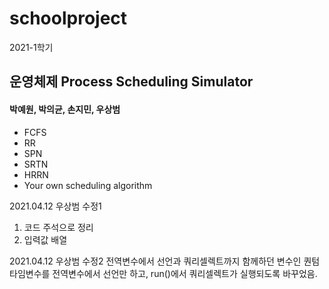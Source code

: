 # schoolproject

2021-1학기
## 운영체제 Process Scheduling Simulator
#### 박예원, 박의균, 손지민, 우상범

- FCFS
- RR
- SPN
- SRTN
- HRRN
- Your own scheduling algorithm


2021.04.12 우상범 수정1
1. 코드 주석으로 정리
2. 입력값 배열 

2021.04.12 우상범 수정2
전역변수에서 선언과 쿼리셀렉트까지 함께하던 변수인 퀀텀타임변수를
전역변수에서 선언만 하고, 
run()에서 쿼리셀렉트가 실행되도록 바꾸었음.
